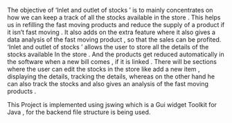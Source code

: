 The objective of ‘Inlet and outlet of stocks ’ is to mainly concentrates on how we can keep a track of all the stocks available in the store . This helps us in refilling the fast moving 
products and reduce the supply of a product if it isn’t fast moving . It also adds on the extra feature where it also gives a data analysis of the fast moving product , so that the sales can 
be profited. ‘Inlet and outlet of stocks ’ allows the user to store all the details of the stocks available In the store . And the products get reduced automatically in the software when a 
new bill comes , if it is linked . There will be sections where the user can edit the stocks in the store like add a new item , displaying the details, tracking the details, whereas on the 
other hand he can also track the stocks and also gives an analysis of the fast moving products .

This Project is implemented using jswing which is a Gui widget Toolkit for Java , for the backend file structure is being used.
